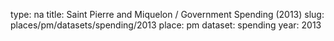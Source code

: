 type: na
title: Saint Pierre and Miquelon / Government Spending (2013)
slug: places/pm/datasets/spending/2013
place: pm
dataset: spending
year: 2013
